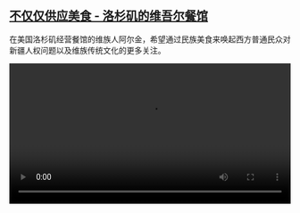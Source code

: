 <!--1643813225000-->
[不仅仅供应美食 - 洛杉矶的维吾尔餐馆](https://www.dw.com/zh/%E4%B8%8D%E4%BB%85%E4%BB%85%E4%BE%9B%E5%BA%94%E7%BE%8E%E9%A3%9F%20-%20%E6%B4%9B%E6%9D%89%E7%9F%B6%E7%9A%84%E7%BB%B4%E5%90%BE%E5%B0%94%E9%A4%90%E9%A6%86/a-60634839)
------

<p>在美国洛杉矶经营餐馆的维族人阿尔金，希望通过民族美食来唤起西方普通民众对新疆人权问题以及维族传统文化的更多关注。 </small></p><video src="https://tvdownloaddw-a.akamaihd.net/dwtv_video/flv/vdt_zh/2022/bchi220202_002_bchi_220202_uyghurla_01r_sd_sor.mp4" controls style="width:100%"></video>

